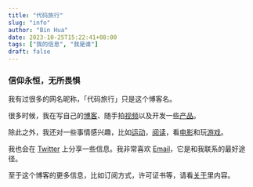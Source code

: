 ```yaml
---
title: "代码旅行"
slug: "info"
author: "Bin Hua"
date: 2023-10-25T15:22:41+08:00
tags: ["我的信息", "我是谁"]
draft: false
---
```


### 信仰永恒，无所畏惧

我有过很多的网名昵称，「代码旅行」只是这个博客名。

很多时候，我在写自己的[博客](/blog)、随手拍[视频](https://www.youtube.com/@tourcoder)以及开发一些[产品](https://www.producthunt.com/@tourcoder)。

除此之外，我还对一些事情感兴趣，比如[运动](/)，[阅读](/booklist)，看[电影](/booklist)和玩[游戏](/)。

我也会在 [Twitter](https://twitter.com/tourcoder) 上分享一些信息。我非常喜欢 [Email](mailto:code@tourcoder.com)，它是和我联系的最好途径。

至于这个博客的更多信息，比如订阅方式，许可证书等，请看[关于](/about)里内容。